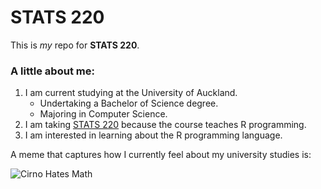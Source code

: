 
# STATS 220

This is *my* repo for **STATS 220**.

### A little about me:

1. I am current studying at the University of Auckland. 
    - Undertaking a Bachelor of Science degree.
    - Majoring in Computer Science.
2. I am taking [STATS 220](https://courseoutline.auckland.ac.nz/dco/course/STATS/220/1253) because the course teaches R programming.
3. I am interested in learning about the R programming language.

A meme that captures how I currently feel about my university studies is:

![Cirno Hates Math](cirno_hates_math.gif)
